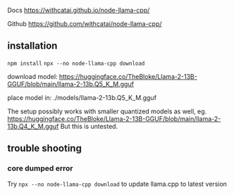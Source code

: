 Docs
https://withcatai.github.io/node-llama-cpp/

Github
https://github.com/withcatai/node-llama-cpp/

## installation

`npm install`
`npx --no node-llama-cpp download`

download model: https://huggingface.co/TheBloke/Llama-2-13B-GGUF/blob/main/llama-2-13b.Q5_K_M.gguf

place model in: ./models/llama-2-13b.Q5_K_M.gguf

The setup possibly works with smaller quantized models as well, eg. https://huggingface.co/TheBloke/Llama-2-13B-GGUF/blob/main/llama-2-13b.Q4_K_M.gguf
But this is untested.


## trouble shooting

### core dumped error
Try `npx --no node-llama-cpp download` to update llama.cpp to latest version